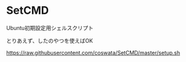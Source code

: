 # SetCMD
Ubuntu初期設定用シェルスクリプト

とりあえず、したのやつを使えばOK

https://raw.githubusercontent.com/coswata/SetCMD/master/setup.sh
